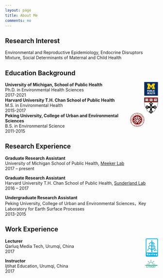 ```yaml
---
layout: page
title: About Me
comments: no
---
```


<!--we are changing here into About me-->

Research Interest
-----------------

Environmental and Reproductive Epidemiology, Endocrine Disruptors Mixture, Social Determinants of Maternal and Child Health 


Education Background
--------------------

[<img align="right" src="/media/image/sph.png" height="9%" width="9%">](https://sph.umich.edu)
**University of Michigan, School of Public Health**<br/>
Ph.D. in Environmental Health Sciences<br/>
2017-2021<br/>
[<img align="right" src="/media/image/hsph.png" height="8%" width="9%">](https://www.hsph.harvard.edu)
**Harvard University T.H. Chan School of Public Health**<br/>
M.S. in Environmental Health<br/>
2015-2017<br/>
[<img align="right" src="/media/image/pku.png" height="9%" width="9%">](https://www.ues.pku.edu.cn)
**Peking University, College of Urban and Environmental Sciences**<br/>
B.S. in Environmental Science<br/>
2011-2015<br/>


Research Experience
-----------------------
**Graduate Research Assistant**<br/>
University of Michigan School of Public Health, [Meeker Lab](https://sites.google.com/a/umich.edu/meekerlab/home)<br/>
2017 – present<br/>

**Graduate Research Assistant**<br/>
Harvard University T.H. Chan School of Public Health, [Sunderland Lab](http://bgc.seas.harvard.edu/index.html)<br/>
2016 – 2017<br/>

**Undergraduate Research Assistant**<br/>
Peking University, College of Urban and Environmental Sciences，Key Laboratory for Earth Surface Processes<br/>
2013-2015<br/> 
  

Work Experience
-----------------------
[<img align="right" src="/media/image/qarluq.png" height="6%" width="8%">](http://www.qarluq.com/index.php?m=Home&c=Index&a=index)
**Lecturer**<br/>
Qarluq Media Tech, Urumqi, China<br/>
2017<br/>


[<img align="right" src="/media/image/ijtihat.png" height="15%" width="9%">](http://ijtihat.com)
**Instructor**<br/>
Ijtihat Education, Urumqi, China<br/>
2017<br/>





